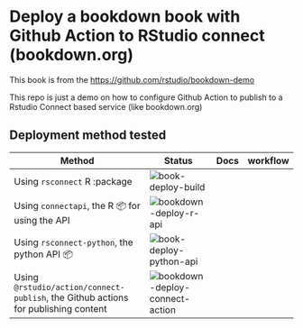 
# Deploy a bookdown book with Github Action to RStudio connect (bookdown.org)

This book is from the https://github.com/rstudio/bookdown-demo

This repo is just a demo on how to configure Github Action to publish to a Rstudio Connect based service (like bookdown.org)

## Deployment method tested

| Method                                                                             | Status                                                                                                                              | Docs | workflow |
|------------------------------------------------------------------------------------|-------------------------------------------------------------------------------------------------------------------------------------|------|----------|
| Using `rsconnect` R :package                                                       | ![book-deploy-build](https://github.com/cderv/deploy-bookdown-demo/workflows/book-deploy-build/badge.svg)                           |      |          |
| Using `connectapi`, the R :package: for using the API                              | ![bookdown-deploy-r-api](https://github.com/cderv/deploy-bookdown-demo/workflows/bookdown-deploy-r-api/badge.svg)                   |      |          |
| Using `rsconnect-python`, the python API :package:                                 | ![book-deploy-python-api](https://github.com/cderv/deploy-bookdown-demo/workflows/book-deploy-python-api/badge.svg)                 |      |          |
| Using `@rstudio/action/connect-publish`, the Github actions for publishing content | ![bookdown-deploy-connect-action](https://github.com/cderv/deploy-bookdown-demo/workflows/bookdown-deploy-connect-action/badge.svg) |      |          |

